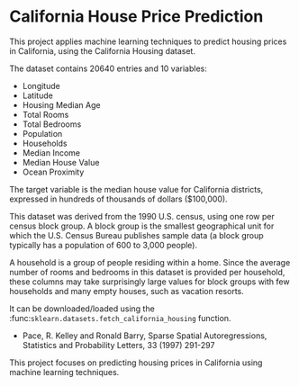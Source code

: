 # California House Price Prediction
This project applies machine learning techniques to predict housing prices in California, using the California Housing dataset.

The dataset contains 20640 entries and 10 variables:

 - Longitude
 - Latitude
 - Housing Median Age
 - Total Rooms
 - Total Bedrooms
 - Population
 - Households
 - Median Income
 - Median House Value
 - Ocean Proximity


The target variable is the median house value for California districts, expressed in hundreds of thousands of dollars ($100,000).

This dataset was derived from the 1990 U.S. census, using one row per census block group. A block group is the smallest geographical unit for which the U.S. Census Bureau publishes sample data (a block group typically has a population of 600 to 3,000 people).

A household is a group of people residing within a home. Since the average number of rooms and bedrooms in this dataset is provided per household, these columns may take surprisingly large values for block groups with few households and many empty houses, such as vacation resorts.

It can be downloaded/loaded using the
:func:`sklearn.datasets.fetch_california_housing` function.

- Pace, R. Kelley and Ronald Barry, Sparse Spatial Autoregressions, Statistics and Probability Letters, 33 (1997) 291-297

This project focuses on predicting housing prices in California using machine learning techniques.
